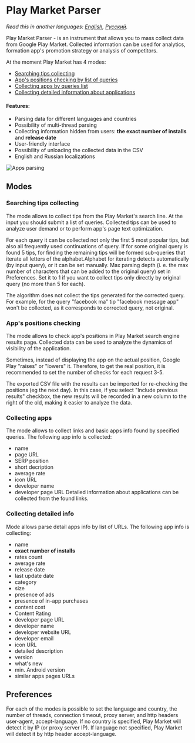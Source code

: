 # Play Market Parser

*Read this in another languages: [English](https://github.com/konovalov-maksim/play_market_parser/blob/master/README.md), [Русский](https://github.com/konovalov-maksim/play_market_parser/blob/master/README.ru.md).*

Play Market Parser - is an instrument that allows you to mass collect data from Google Play Market. Collected information can be used for analytics, formation app's promotion strategy or analysis of competitors.

At the moment Play Market has 4 modes:
- [Searching tips collecting](#searching-tips-collecting)
- [App's positions checking by list of queries](#app's-positions-checking)
- [Collecting apps by queries list](#collecting-apps)
- [Collecting detailed information about applications](#collecting-detailed-info)

#### Features:
- Parsing data for different languages ​​and countries
- Possibility of multi-thread parsing
- Collecting information hidden from users: **the exact number of installs** and **release date**
- User-friendly interface
- Possibility of unloading the collected data in the CSV
- English and Russian localizations

![Apps parsing](https://user-images.githubusercontent.com/49783652/69719598-e1e9a480-1121-11ea-99cf-1fa8df10f2a9.png)

## Modes

### Searching tips collecting
The mode allows to collect tips from the Play Market's search line. At the input you should submit a list of queries. Collected tips can be used to analyze user demand or to perform app's page text optimization.

For each query it can be collected not only the first 5 most popular tips, but also all frequently used continuations of query. 
If for some original query is found 5 tips, for finding the remaining tips will be formed sub-queries that iterate all letters of the alphabet.Alphabet for iterating detects automatically (by input query), or it can be set manually. Max parsing depth (i. e. the max number of characters that can be added to the original query) set in Preferences. Set it to 1 if you want to collect tips only directly by original query (no more than 5 for each).

The algorithm does not collect the tips generated for the corrected query. 
For example, for the query "facebook ma" tip "facebook message app" won't be collected, as it corresponds to corrected query, not original.

### App's positions checking
The mode allows to check app's positions in Play Market search engine results page. Collected data can be used to analyze the dynamics of visibility of the application.

Sometimes, instead of displaying the app on the actual position, Google Play "raises" or "lowers" it. Therefore, to get the real position, it is recommended to set the number of checks for each request 3-5.

The exported CSV file with the results can be imported for re-checking the positions (eg the next day). In this case, if you select "Include previous results" checkbox, the new results will be recorded in a new column to the right of the old, making it easier to analyze the data.

### Collecting apps
The mode allows to collect links and basic apps info found by specified queries. The following app info is collected:
- name
- page URL 
- SERP position
- short decription
- average rate
- icon URL
- developer name
- developer page URL
Detailed information about applications can be collected from the found links.

### Collecting detailed info
Mode allows parse detail apps info by list of URLs.
The following app info is collecting:
- name
- **exact number of installs**
- rates count
- average rate
- release date
- last update date
- category
- size
- presence of ads
- presence of in-app purchases
- content cost
- Content Rating
- developer page URL
- developer name
- developer website URL
- developer email 
- icon URL
- detailed description
- version
- what's new
- min. Android version
- similar apps pages URLs

## Preferences
For each of the modes is possible to set the language and country, the number of threads, connection timeout, proxy server, and http headers user-agent, accept-language.
If no country is specified, Play Market will detect it by IP (or proxy server IP).
If language not specified, Play Market will detect it by http header accept-language.